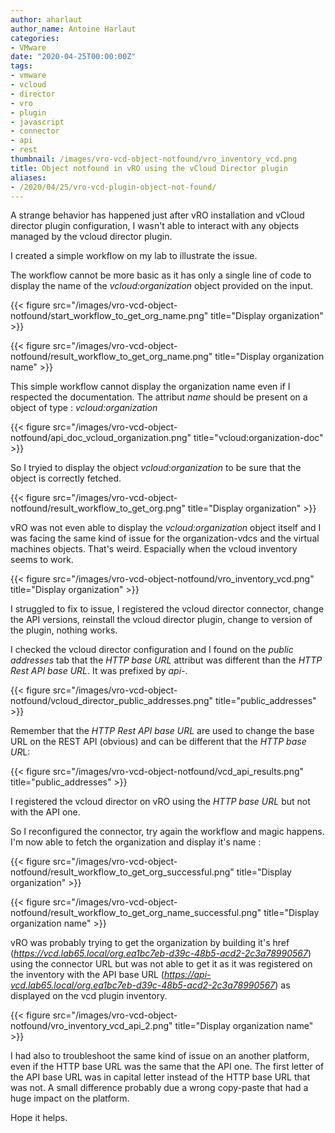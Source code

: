 ```yaml
---
author: aharlaut
author_name: Antoine Harlaut
categories:
- VMware
date: "2020-04-25T00:00:00Z"
tags:
- vmware
- vcloud
- director
- vro
- plugin
- javascript
- connector
- api
- rest
thumbnail: /images/vro-vcd-object-notfound/vro_inventory_vcd.png
title: Object notfound in vRO using the vCloud Director plugin
aliases: 
- /2020/04/25/vro-vcd-plugin-object-not-found/
---
```


A strange behavior has happened just after vRO installation and vCloud director plugin configuration, I wasn't able to interact with any objects managed by the vcloud director plugin.

I created a simple workflow on my lab to illustrate the issue.

The workflow cannot be more basic as it has only a single line of code to display the name of the *vcloud:organization* object provided on the input.

{{< figure src="/images/vro-vcd-object-notfound/start_workflow_to_get_org_name.png" title="Display organization" >}}

{{< figure src="/images/vro-vcd-object-notfound/result_workflow_to_get_org_name.png" title="Display organization name" >}}

This simple workflow cannot display the organization name even if I respected the documentation. The attribut *name* should be present on a object of type : *vcloud:organization*

{{< figure src="/images/vro-vcd-object-notfound/api_doc_vcloud_organization.png" title="vcloud:organization-doc" >}}

So I tryied to display the object *vcloud:organization* to be sure that the object is correctly fetched.

{{< figure src="/images/vro-vcd-object-notfound/result_workflow_to_get_org.png" title="Display organization" >}}

vRO was not even able to display the *vcloud:organization* object itself and I was facing the same kind of issue for the organization-vdcs and the virtual machines objects. That's weird. Espacially when the vcloud inventory seems to work.

{{< figure src="/images/vro-vcd-object-notfound/vro_inventory_vcd.png" title="Display organization" >}}

I struggled to fix to issue, I registered the vcloud director connector, change the API versions, reinstall the vcloud director plugin, change to version of the plugin, nothing works.

I checked the vcloud director configuration and I found on the *public addresses* tab that the *HTTP base URL* attribut was different than the *HTTP Rest API base URL*. It was prefixed by *api-*.

{{< figure src="/images/vro-vcd-object-notfound/vcloud_director_public_addresses.png" title="public_addresses" >}}

Remember that the *HTTP Rest API base URL* are used to change the base URL on the REST API (obvious) and can be different that the *HTTP base UR*L:

{{< figure src="/images/vro-vcd-object-notfound/vcd_api_results.png" title="public_addresses" >}}

I registered the vcloud director on vRO using the *HTTP base URL* but not with the API one.

So I reconfigured the connector, try again the workflow and magic happens. I'm now able to fetch the organization and display it's name :

{{< figure src="/images/vro-vcd-object-notfound/result_workflow_to_get_org_successful.png" title="Display organization" >}}

{{< figure src="/images/vro-vcd-object-notfound/result_workflow_to_get_org_name_successful.png" title="Display organization name" >}}

vRO was probably trying to get the organization by building it's href (*https://vcd.lab65.local/org.ea1bc7eb-d39c-48b5-acd2-2c3a78990567*) using the connector URL but was not able to get it as it was registered on the inventory with the API base URL (*https://api-vcd.lab65.local/org.ea1bc7eb-d39c-48b5-acd2-2c3a78990567*) as displayed on the vcd plugin inventory.

{{< figure src="/images/vro-vcd-object-notfound/vro_inventory_vcd_api_2.png" title="Display organization name" >}}

I had also to troubleshoot the same kind of issue on an another platform, even if the HTTP base URL was the same that the API one. The first letter of the API base URL was in capital letter instead of the HTTP base URL that was not. A small difference probably due a wrong copy-paste that had a huge impact on the platform.

Hope it helps.
